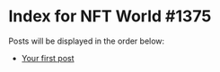 # Index for NFT World #1375
Posts will be displayed in the order below:

- [Your first post](./001-first.md)

